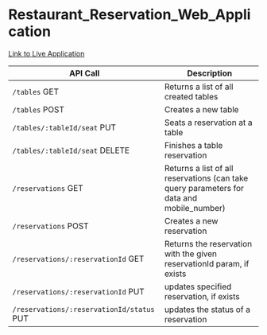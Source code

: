 # Restaurant_Reservation_Web_Application
[Link to Live Application](https://restaurant55423.herokuapp.com/dashboard)

| API Call                                         | Description                                                                                                         |
| -------------------------------------------------------- | ------------------------------------------------------------------------------------------------------------------- |
| `/tables` GET                                 | Returns a list of all created tables                                       |
| `/tables` POST                             | Creates a new table                               |
| `/tables/:tableId/seat` PUT                        | Seats a reservation at a table                                         |
| `/tables/:tableId/seat` DELETE                   | Finishes a table reservation                                                                                         |
| `/reservations` GET                              | Returns a list of all reservations (can take query parameters for data and mobile_number)                                                                                              |
| `/reservations` POST                 | Creates a new reservation                                                                              |
| `/reservations/:reservationId` GET                     | Returns the reservation with the given reservationId param, if exists                                                                         |
| `/reservations/:reservationId` PUT | updates specified reservation, if exists                                                                         |
| `/reservations/:reservationId/status` PUT     | updates the status of a reservation                                                                             |

